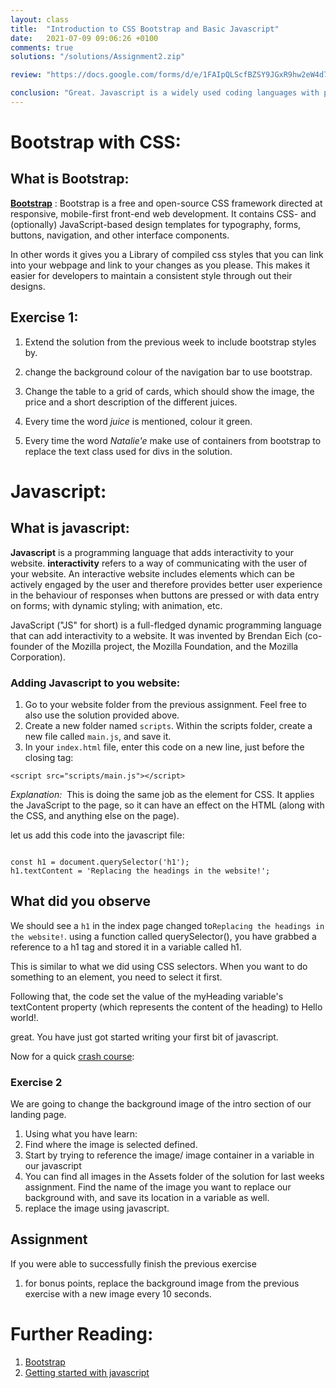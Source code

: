```yaml
---
layout: class
title:  "Introduction to CSS Bootstrap and Basic Javascript"
date:   2021-07-09 09:06:26 +0100
comments: true
solutions: "/solutions/Assignment2.zip"

review: "https://docs.google.com/forms/d/e/1FAIpQLScfBZSY9JGxR9hw2eW4d7mIqVzl6_Q3ZIlKwdX42zgrVke1QQ/viewform?embedded=true"

conclusion: "Great. Javascript is a widely used coding languages with plenty of resources around the web. it would be prudent to put some time into using it to modify the website in your past time."
---
```




# Bootstrap with CSS:
## What is Bootstrap:

[**Bootstrap**](https://en.wikipedia.org/wiki/Bootstrap_(front-end_framework)) : Bootstrap is a free and open-source CSS framework directed at responsive, mobile-first front-end web development. It contains CSS- and (optionally) JavaScript-based design templates for typography, forms, buttons, navigation, and other interface components.

In other words it gives you a Library of compiled css styles that you can link into your webpage and link to your changes as you please. This makes it easier for developers to maintain a consistent style through out their designs.

## Exercise 1:
1. Extend the solution from the previous week to include bootstrap styles by.

  1. change the background colour of the navigation bar to use bootstrap.
  1. Change the table to a grid of cards, which should show the image, the price and a short description of the different juices.
  1. Every time the word <em>juice</em> is mentioned, colour it green.
  1. Every time the word <em> Natalie'e </em>
  make use of containers from bootstrap to replace the text class used for divs in the solution.

# Javascript:
## What is javascript:

**Javascript** is a programming language that adds interactivity to your website. **interactivity** refers to  a way of communicating with the user of your website. An interactive website includes elements which can be actively engaged by the user and therefore provides better user experience in the behaviour of responses when buttons are pressed or with data entry on forms; with dynamic styling; with animation, etc.

JavaScript ("JS" for short) is a full-fledged dynamic programming language that can add interactivity to a website. It was invented by Brendan Eich (co-founder of the Mozilla project, the Mozilla Foundation, and the Mozilla Corporation).

### Adding Javascript to you website:
1. Go to your website folder from the previous assignment. Feel free to also use the solution provided above.
1. Create a new folder named `scripts`. Within the scripts folder, create a new file called `main.js`, and save it.
1. In your `index.html` file, enter this code on a new line, just before the closing </body> tag:

  ```
  <script src="scripts/main.js"></script>
  ```

<em>Explanation:</em>  This is doing the same job as the <link> element for CSS. It applies the JavaScript to the page, so it can have an effect on the HTML (along with the CSS, and anything else on the page).

let us add this code into the javascript file:
```

const h1 = document.querySelector('h1');
h1.textContent = 'Replacing the headings in the website!';

```

## What did you observe
We should see a `h1` in the index page changed to`Replacing the headings in the website!`.
using a function called querySelector(), you have grabbed a reference to a h1 tag and stored it in a variable called h1.

This is similar to what we did using CSS selectors. When you want to do something to an element, you need to select it first.

Following that, the code set the value of the myHeading variable's textContent property (which represents the content of the heading) to Hello world!.

great. You have just got started writing your first bit of javascript.

Now for a quick [crash course](https://developer.mozilla.org/en-US/docs/Learn/Getting_started_with_the_web/JavaScript_basics):

### Exercise 2
We are going to change the background image of the intro section of our landing page.

 1. Using what you have learn:
  1. Find where the image is selected defined.
  1. Start by trying to reference the image/ image container in a variable in our javascript
  1. You can find all images in the Assets folder of the solution for last weeks assignment. Find the name of the image you want to replace our background with, and save its location in a variable as well.
  1. replace the image using javascript.

## Assignment
If you were able to successfully finish the previous exercise
  1. for bonus points, replace the background image from the previous exercise with a new image every 10 seconds.

# Further Reading:
1. [Bootstrap](https://getbootstrap.com/docs/5.0/getting-started/introduction/)
1. [Getting started with javascript](https://developer.mozilla.org/en-US/docs/Learn/Getting_started_with_the_web/JavaScript_basics#adding_a_personalized_welcome_message)
